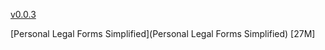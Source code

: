 [v0.0.3](https://github.com/littleflute/Forms/edit/master/README.md)

[Personal Legal Forms Simplified](Personal Legal Forms Simplified) [27M]

